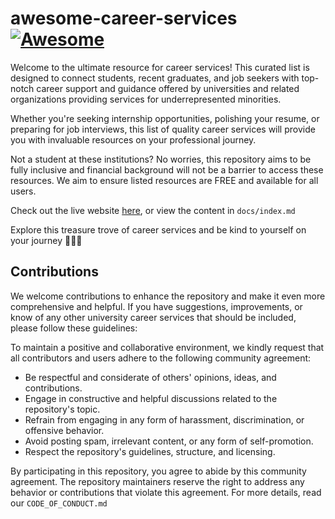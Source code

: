 # awesome-career-services [![Awesome](https://awesome.re/badge.svg)](https://awesome.re)

Welcome to the ultimate resource for career services! This curated list is designed to connect students, recent graduates, and job seekers with top-notch career support and guidance offered by universities and related organizations providing services for underrepresented minorities.  

Whether you're seeking internship opportunities, polishing your resume, or preparing for job interviews, this list of quality career services will provide you with invaluable resources on your professional journey.  

Not a student at these institutions? No worries, this repository aims to be fully inclusive and financial background will not be a barrier to access these resources. We aim to ensure listed resources are FREE and available for all users.

Check out the live website [here](https://awesome-career-services.kchungdev.com), or view the content in `docs/index.md`

Explore this treasure trove of career services and be kind to yourself on your journey 🚀🚀🚀


## Contributions

We welcome contributions to enhance the repository and make it even more comprehensive and helpful. If you have suggestions, improvements, or know of any other university career services that should be included, please follow these guidelines:

To maintain a positive and collaborative environment, we kindly request that all contributors and users adhere to the following community agreement:

- Be respectful and considerate of others' opinions, ideas, and contributions.
- Engage in constructive and helpful discussions related to the repository's topic.
- Refrain from engaging in any form of harassment, discrimination, or offensive behavior.
- Avoid posting spam, irrelevant content, or any form of self-promotion.
- Respect the repository's guidelines, structure, and licensing.

By participating in this repository, you agree to abide by this community agreement. The repository maintainers reserve the right to address any behavior or contributions that violate this agreement. For more details, read our `CODE_OF_CONDUCT.md`